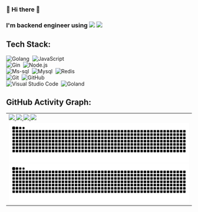 ### 👋 Hi there 👋
### I'm backend engineer using <img src="https://img.shields.io/badge/Go-00ADD8?style=flat-square&logo=Go&logoColor=white"/></a> <img src="https://img.shields.io/badge/JavaScript-F7DF1E?style=flat-square&logo=javascript&logoColor=white"/></a>

## Tech Stack:
![Golang](https://img.shields.io/badge/-Golang-555?style=flat&logo=go)&nbsp;
![JavaScript](https://img.shields.io/badge/-JavaScript-555?style=flat&logo=javascript)\
![Gin](https://img.shields.io/badge/-Gin-555?style=flat&logo=gin)&nbsp;
![Node.js](https://img.shields.io/badge/-Node.js-555?style=flat&logo=node.js)\
![Ms-sql](https://img.shields.io/badge/-Mssql-555?style=flat&logo=microsoft-sql-server)&nbsp;
![Mysql](https://img.shields.io/badge/-Mysql-555?style=flat&logo=mysql)&nbsp;
![Redis](https://img.shields.io/badge/-Redis-555?style=flat&logo=redis)\
![Git](https://img.shields.io/badge/-Git-555?style=flat&logo=git)&nbsp;
![GitHub](https://img.shields.io/badge/-GitHub-555?style=flat&logo=github)\
![Visual Studio Code](https://img.shields.io/badge/-Visual%20Studio%20Code-555?style=flat&logo=visual-studio-code&logoColor=007ACC)&nbsp;
![Goland](https://img.shields.io/badge/-Goland-555?style=flat&logo=goland)

## GitHub Activity Graph:
<table>
  <tr>
    <td>
      <a href="https://github.com/jonghyeons#gh-light-mode-only">
        <img src="https://github-readme-stats-jonghyeons.vercel.app/api?username=jonghyeons&count_private=true&show_icons=true&hide=stars"/> 
        <img src="https://github-readme-stats-jonghyeons.vercel.app/api/top-langs/?username=jonghyeons"/>
      </a>
      <a href="https://github.com/jonghyeons#gh-dark-mode-only">
        <img src="https://github-readme-stats-jonghyeons.vercel.app/api?username=jonghyeons&count_private=true&show_icons=true&theme=tokyonight&hide=stars"/> 
        <img src="https://github-readme-stats-jonghyeons.vercel.app/api/top-langs/?username=jonghyeons&theme=tokyonight&layout=compact"/>
      </a>
    </td>
  </tr>
  <tr></tr>
  <tr>
    <td>
      <a href="https://github.com/jonghyeons#gh-light-mode-only">
        <img src="https://raw.githubusercontent.com/jonghyeons/jonghyeons/output/github-contribution-grid-snake-default.svg#gh-light-mode-only"/>
      </a>
      <a href="https://github.com/jonghyeons#gh-dark-mode-only">
        <img src="https://raw.githubusercontent.com/jonghyeons/jonghyeons/output/github-contribution-grid-snake-dark.svg#gh-dark-mode-only"/>
      </a>
    </td>
  </tr>
</table>
